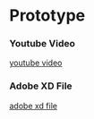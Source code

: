 # Prototype


### Youtube Video
[youtube video](https://youtu.be/H0LxBHR1Usg)

### Adobe XD File
[adobe xd file](https://github.com/Cjbucker/StartupConnectionApp/blob/master/Auxiliary%20Files/Choose-Up%20Prototype.xd)

